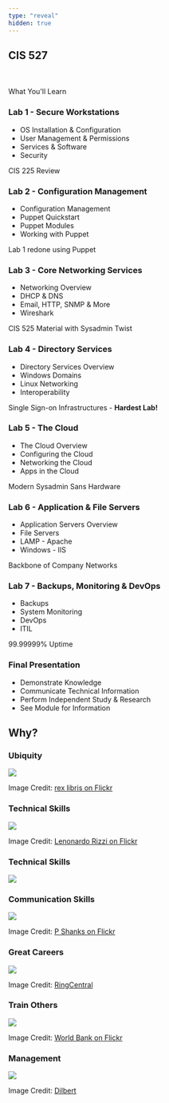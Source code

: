 ```yaml
---
type: "reveal"
hidden: true
---
```

<section>
	<h2>CIS 527</h2><br><br>What You'll Learn
</section>
<section>
  <h3>Lab 1 - Secure Workstations</h3>
  <ul>
    <li>OS Installation & Configuration</li>
    <li>User Management & Permissions</li>
    <li>Services & Software</li>
    <li>Security</li>
  </ul>
  <p>CIS 225 Review</p>
</section>
<section>
  <h3>Lab 2 - Configuration Management</h3>
  <ul>
    <li>Configuration Management</li>
    <li>Puppet Quickstart</li>
    <li>Puppet Modules</li>
    <li>Working with Puppet</li>
  </ul>
  <p>Lab 1 redone using Puppet</p>
</section>
<section>
  <h3>Lab 3 - Core Networking Services</h3>
  <ul>
    <li>Networking Overview</li>
    <li>DHCP & DNS</li>
    <li>Email, HTTP, SNMP & More</li>
    <li>Wireshark</li>
  </ul>
  <p>CIS 525 Material with Sysadmin Twist</p>
</section>
<section>
  <h3>Lab 4 - Directory Services</h3>
  <ul>
    <li>Directory Services Overview</li>
    <li>Windows Domains</li>
    <li>Linux Networking</li>
    <li>Interoperability</li>
  </ul>
  <p>Single Sign-on Infrastructures - <b>Hardest Lab!</b></p>
</section>
<section>
  <h3>Lab 5 - The Cloud</h3>
  <ul>
    <li>The Cloud Overview</li>
    <li>Configuring the Cloud</li>
    <li>Networking the Cloud</li>
    <li>Apps in the Cloud</li>
  </ul>
  <p>Modern Sysadmin Sans Hardware</p>
</section>
<section>
  <h3>Lab 6 - Application & File Servers</h3>
  <ul>
    <li>Application Servers Overview</li>
    <li>File Servers</li>
    <li>LAMP - Apache</li>
    <li>Windows - IIS</li>
  </ul>
  <p>Backbone of Company Networks</p>
</section>
<section>
  <h3>Lab 7 - Backups, Monitoring & DevOps</h3>
  <ul>
    <li>Backups</li>
    <li>System Monitoring</li>
    <li>DevOps</li>
    <li>ITIL</li>
  </ul>
  <p>99.99999% Uptime</p>
</section>
<section>
	<h3>Final Presentation</h3>
	<ul>
		<li>Demonstrate Knowledge</li>
		<li>Communicate Technical Information</li>
		<li>Perform Independent Study & Research</li>
		<li>See Module for Information</li>
	</ul>
</section>
<section>
	<h2>Why?</h2>
</section>
<section>
	<h3>Ubiquity</h3>
	<img class="stretch" src="../../images/computers_rexlibris.jpg">
	<p class="imagecredit">Image Credit: <a href="http://www.flickr.com/photos/rexlibris/755989773/">rex libris on Flickr</a></p>
</section>
<section>
	<h3>Technical Skills</h3>
	<img class="stretch" src="../../images/datacenter_rizzi.jpg">
	<p class="imagecredit">Image Credit: <a href="http://www.flickr.com/photos/stars6/4381851322/">Lenonardo Rizzi on Flickr</a></p>
</section>
<section>
	<h3>Technical Skills</h3>
	<img class="stretch" src="../../images/labs.png">
</section>
<section>
	<h3>Communication Skills</h3>
	<img class="stretch" src="../../images/communication_p_shanks.jpg">
	<p class="imagecredit">Image Credit: <a href="http://www.flickr.com/photos/pshanks/411196422/">P Shanks on Flickr</a></p>
</section>
<section>
	<h3>Great Careers</h3>
	<img class="stretch" src="../../images/it_manager_ringcentral.jpg">
	<p class="imagecredit">Image Credit: <a href="http://blog.ringcentral.com/2012/06/the-new-it-manager-in-the-era-of-the-cloud/">RingCentral</a></p>
</section>
<section>
	<h3>Train Others</h3>
	<img class="stretch" src="../../images/teacher_worldbank.jpg">
	<p class="imagecredit">Image Credit: <a href="http://www.flickr.com/photos/worldbank/5321248864/">World Bank on Flickr</a></p>
</section>
<section>
	<h3>Management</h3>
	<img class="stretch" src="../../images/dt130602.jpg">
	<p class="imagecredit">Image Credit: <a href="http://dilbert.com/strip/2013-06-02">Dilbert</a></p>
</section>

